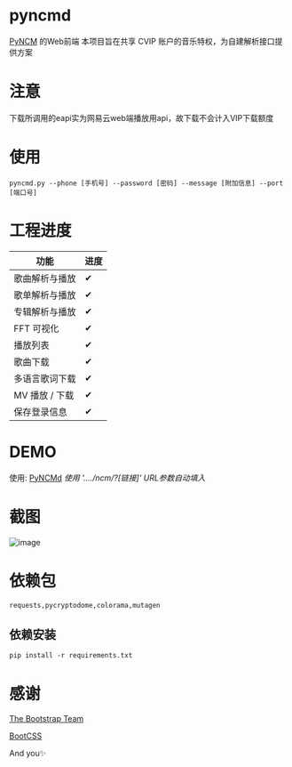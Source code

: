 # pyncmd
[PyNCM](https://github.com/greats3an/pyncm) 的Web前端
本项目旨在共享 CVIP 账户的音乐特权，为自建解析接口提供方案

# 注意
下载所调用的eapi实为网易云web端播放用api，故下载不会计入VIP下载额度

# 使用

	pyncmd.py --phone [手机号] --password [密码] --message [附加信息] --port [端口号]

# 工程进度
|功能|进度|
|-|-|
|歌曲解析与播放|✔|
|歌单解析与播放|✔|
|专辑解析与播放|✔|
|FFT 可视化|✔|
|播放列表|✔|
|歌曲下载|✔|
|多语言歌词下载|✔|
|MV 播放 / 下载|✔|
|保存登录信息|✔|
# DEMO
使用:
[PyNCMd](https://mos9527.tooo.top/ncm/) *使用 '..../ncm/?[链接]' URL参数自动填入*

# 截图
![image](https://raw.githubusercontent.com/greats3an/pyncmd/master/screenshot/shot1.gif)

# 依赖包

    requests,pycryptodome,colorama,mutagen

## 依赖安装

    pip install -r requirements.txt

# 感谢

[The Bootstrap Team](https://getbootstrap.com/)

[BootCSS](https://bootcss.com)

And you✨